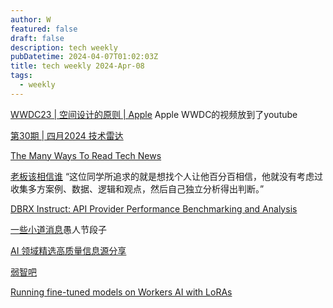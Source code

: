 ```yaml
---
author: W
featured: false
draft: false
description: tech weekly
pubDatetime: 2024-04-07T01:02:03Z
title: tech weekly 2024-Apr-08
tags:
  - weekly
---
```


[WWDC23 | 空间设计的原则 | Apple](https://www.youtube.com/watch?v=Q1aJy1Hwjp8) Apple WWDC的视频放到了youtube

[第30期 | 四月2024 技术雷达](https://www.thoughtworks.com/zh-cn/radar)

[The Many Ways To Read Tech News](https://www.pgrs.net/2024/03/29/the-many-ways-to-read-tech-news/)

[老板该相信谁](https://mp.weixin.qq.com/s/myul3P9gzM9Kedj6j_C8Rg) “这位同学所追求的就是想找个人让他百分百相信，他就没有考虑过收集多方案例、数据、逻辑和观点，然后自己独立分析得出判断。”

[DBRX Instruct: API Provider Performance Benchmarking and Analysis](https://artificialanalysis.ai/models/dbrx/providers)

[一些小道消息](https://mp.weixin.qq.com/s/mJq2MciqFhGDTcoYeWhBKQ?utm_source=pocket_reader)愚人节段子

[AI 领域精选高质量信息源分享 ](https://mp.weixin.qq.com/s/-TYRAJO4f5S8sLJsr_o7SA?utm_source=pocket_reader)

[弱智吧](https://github.com/Leymore/ruozhiba?utm_source=pocket_reader)

[Running fine-tuned models on Workers AI with LoRAs](https://blog.cloudflare.com/fine-tuned-inference-with-loras/?utm_source=pocket_reader)
